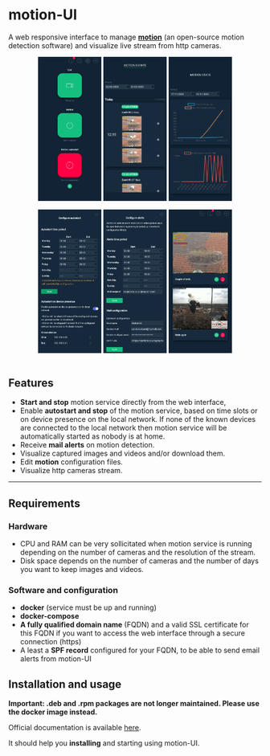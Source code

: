 # motion-UI

A web responsive interface to manage <a href="https://motion-project.github.io/"><b>motion</b></a> (an open-source motion detection software) and visualize live stream from http cameras.

<div align="center">
    <img src="https://raw.githubusercontent.com/lbr38/resources/main/screenshots/motionui/motion-UI-1.png" width=25% align="top"> 
    <img src="https://raw.githubusercontent.com/lbr38/resources/main/screenshots/motionui/motion-UI-events.png" width=25% align="top">
    <img src="https://raw.githubusercontent.com/lbr38/resources/main/screenshots/motionui/motion-UI-metrics.png" width=25% align="top">
</div>
<br>
<div align="center">
    <img src="https://raw.githubusercontent.com/lbr38/resources/main/screenshots/motionui/motion-UI-autostart.png" width=25% align="top">
    <img src="https://raw.githubusercontent.com/lbr38/resources/main/screenshots/motionui/motion-UI-alerts.png" width=25% align="top">
    <img src="https://raw.githubusercontent.com/lbr38/resources/main/screenshots/motionui/motion-UI-4.png" width=25% align="top">
</div>

<br>

## Features

- **Start and stop** motion service directly from the web interface,
- Enable **autostart and stop** of the motion service, based on time slots or on device presence on the local network. If none of the known devices are connected to the local network then motion service will be automatically started as nobody is at home.
- Receive **mail alerts** on motion detection.
- Visualize captured images and videos and/or download them.
- Edit **motion** configuration files.
- Visualize http cameras stream.

<hr>


## Requirements

### Hardware

- CPU and RAM can be very sollicitated when motion service is running depending on the number of cameras and the resolution of the stream.
- Disk space depends on the number of cameras and the number of days you want to keep images and videos.

### Software and configuration

- **docker** (service must be up and running)
- **docker-compose**
- **A fully qualified domain name** (FQDN) and a valid SSL certificate for this FQDN if you want to access the web interface through a secure connection (https)
- A least a **SPF record** configured for your FQDN, to be able to send email alerts from motion-UI

## Installation and usage

**Important: .deb and .rpm packages are not longer maintained. Please use the docker image instead.**

Official documentation is available <a href="https://github.com/lbr38/motion-UI/wiki">here</a>.

It should help you **installing** and starting using motion-UI.
